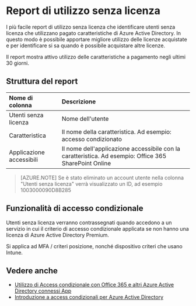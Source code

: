 <properties
    pageTitle="Report di utilizzo senza licenza | Microsoft Azure"
    description="Relazione consente di utilizzo senza licenza che identificare gli utenti senza licenza che usano pagato caratteristiche di Azure Active Directory."
    services="active-directory"
    documentationCenter=""
    authors="MarkusVi"
    manager="femila"
    editor=""/>

<tags
    ms.service="active-directory"
    ms.workload="identity"
    ms.tgt_pltfrm="na"
    ms.devlang="na"
    ms.topic="article"
    ms.date="10/20/2016"
    ms.author="markvi"/>

# <a name="unlicensed-usage-report"></a>Report di utilizzo senza licenza

I più facile report di utilizzo senza licenza che identificare utenti senza licenza che utilizzano pagato caratteristiche di Azure Active Directory. In questo modo è possibile apportare migliore utilizzo delle licenze acquistate e per identificare si sa quando è possibile acquistare altre licenze. 

Il report mostra attivo utilizzo delle caratteristiche a pagamento negli ultimi 30 giorni. 

## <a name="report-structure"></a>Struttura del report
 
| Nome di colonna          |    Descrizione |
| :--                  | :--         |
| Utenti senza licenza      |    Nome dell'utente |
| Caratteristica              | Il nome della caratteristica. Ad esempio: accesso condizionato |
| Applicazione accessibili | Il nome dell'applicazione accessibile con la caratteristica. Ad esempio: Office 365 SharePoint Online |

 
> [AZURE.NOTE] Se è stato eliminato un account utente nella colonna "Utenti senza licenza" verrà visualizzato un ID, ad esempio 1003000090D8B285


## <a name="conditional-access-feature"></a>Funzionalità di accesso condizionale

Utenti senza licenza verranno contrassegnati quando accedono a un servizio in cui il criterio di accesso condizionale applicata se non hanno una licenza di Azure Active Directory Premium. 

Si applica ad MFA / criteri posizione, nonché dispositivo criteri che usano Intune.
 

## <a name="see-also"></a>Vedere anche

- [Utilizzo di Access condizionale con Office 365 e altri Azure Active Directory connessi App](active-directory-conditional-access.md)
- [Introduzione a access condizionali per Azure Active Directory](active-directory-conditional-access-azuread-connected-apps.md) 


